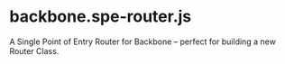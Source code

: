 backbone.spe-router.js
======================

A Single Point of Entry Router for Backbone – perfect for building a new Router Class.
